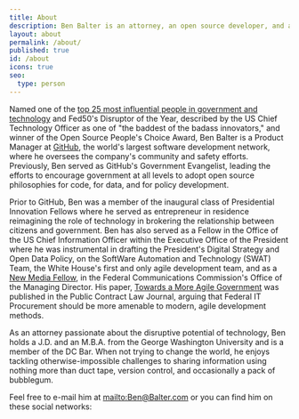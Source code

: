 ```yaml
---
title: About
description: Ben Balter is an attorney, an open source developer, and a Product Manager at GitHub, the world's largest software development network.
layout: about
permalink: /about/
published: true
id: /about
icons: true
seo:
  type: person
---
```


Named one of the [top 25 most influential people in government and technology](http://fedscoop.com/top-federal-it-and-tech-folks-under-40/) and Fed50's Disruptor of the Year, described by the US Chief Technology Officer as one of "the baddest of the badass innovators," and winner of the Open Source People's Choice Award, Ben Balter is a Product Manager at [GitHub](https://github.com/about), the world's largest software development network, where he oversees the company's community and safety efforts. Previously, Ben served as GitHub's Government Evangelist, leading the efforts to encourage government at all levels to adopt open source philosophies for code, for data, and for policy development.

Prior to GitHub, Ben was a member of the inaugural class of Presidential Innovation Fellows where he served as entrepreneur in residence reimagining the role of technology in brokering the relationship between citizens and government. Ben has also served as a Fellow in the Office of the US Chief Information Officer within the Executive Office of the President where he was instrumental in drafting the President's Digital Strategy and Open Data Policy, on the SoftWare Automation and Technology (SWAT) Team, the White House's first and only agile development team, and as a [New Media Fellow](http://reboot.fcc.gov/blog/?authorId=593709), in the Federal Communications Commission's Office of the Managing Director. His paper, [Towards a More Agile Government](https://ben.balter.com/2011/11/29/towards-a-more-agile-government/) was published in the Public Contract Law Journal, arguing that Federal IT Procurement should be more amenable to modern, agile development methods.

As an attorney passionate about the disruptive potential of technology, Ben holds a J.D. and an M.B.A. from the George Washington University and is a member of the DC Bar. When not trying to change the world, he enjoys tackling otherwise-impossible challenges to sharing information using nothing more than duct tape, version control, and occasionally a pack of bubblegum.

Feel free to e-mail him at <mailto:Ben@Balter.com> or you can find him on these social networks:

